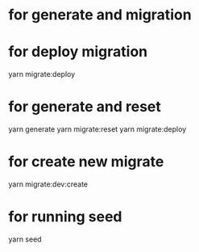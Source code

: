 # for generate and migration

 <!-- creation and deploy and if database is empty it will run the seed -->


# for deploy migration
yarn migrate:deploy <!-- deploy all new  migration in the database -->

# for generate and reset
<!--chourouk-->
yarn generate 
yarn migrate:reset <!-- drop database and deploy all migration  and run the seed -->
yarn migrate:deploy <!-- drop database and deploy all migration  and run the seed -->

# for create new migrate 

yarn migrate:dev:create <!-- create migration without deploy-->

# for running seed
yarn seed <!-- run seed -->
